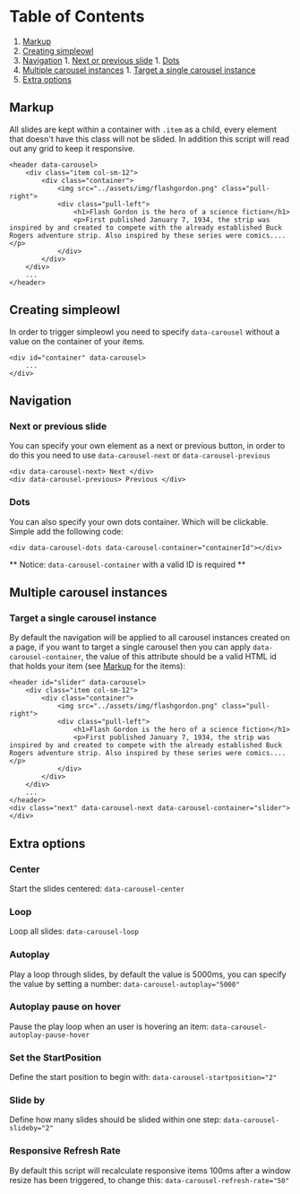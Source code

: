 # Table of Contents
  1. [Markup](#markup)
  1. [Creating simpleowl](#creating-simpleowl)
  1. [Navigation](#navigation)
    1. [Next or previous slide](#next-or-previous-slide)
    1. [Dots](#dots)
  1. [Multiple carousel instances](#multiple-carousel-instances)
    1. [Target a single carousel instance](#target-a-single-carousel-instance)
  1. [Extra options](#extra-options)

## Markup
All slides are kept within a container with `.item` as a child, every element that doesn't have this class will not be slided. In addition this script will read out any grid to keep it responsive.

    <header data-carousel>
        <div class="item col-sm-12">
            <div class="container">
                <img src="../assets/img/flashgordon.png" class="pull-right">
                <div class="pull-left">
                    <h1>Flash Gordon is the hero of a science fiction</h1>
                    <p>First published January 7, 1934, the strip was inspired by and created to compete with the already established Buck Rogers adventure strip. Also inspired by these series were comics....</p>
                </div>
            </div>
        </div>
        ...
    </header>

## Creating simpleowl
In order to trigger simpleowl you need to specify `data-carousel` without a value on the container of your items.

    <div id="container" data-carousel>
        ...
    </div>

## Navigation
### Next or previous slide
You can specify your own element as a next or previous button, in order to do this you need to use `data-carousel-next` or `data-carousel-previous`

    <div data-carousel-next> Next </div>
    <div data-carousel-previous> Previous </div>

### Dots
You can also specify your own dots container. Which will be clickable. Simple add the following code:

    <div data-carousel-dots data-carousel-container="containerId"></div>

** Notice: `data-carousel-container` with a valid ID is required **


## Multiple carousel instances
### Target a single carousel instance
By default the navigation will be applied to all carousel instances created on a page, if you want to target a single carousel then you can apply `data-carousel-container`, the value of this attribute should be a valid HTML id that holds your item (see [Markup](#markup) for the items):

    <header id="slider" data-carousel>
        <div class="item col-sm-12">
            <div class="container">
                <img src="../assets/img/flashgordon.png" class="pull-right">
                <div class="pull-left">
                    <h1>Flash Gordon is the hero of a science fiction</h1>
                    <p>First published January 7, 1934, the strip was inspired by and created to compete with the already established Buck Rogers adventure strip. Also inspired by these series were comics....</p>
                </div>
            </div>
        </div>
        ...
    </header>
    <div class="next" data-carousel-next data-carousel-container="slider"></div>


## Extra options
### Center
Start the slides centered:
    ``data-carousel-center``

### Loop
Loop all slides:
    ``data-carousel-loop``

### Autoplay
Play a loop through slides, by default the value is 5000ms, you can specify the value by setting a number:
    ``data-carousel-autoplay="5000"``

### Autoplay pause on hover
Pause the play loop when an user is hovering an item:
    ``data-carousel-autoplay-pause-hover``

### Set the StartPosition
Define the start position to begin with:
    ``data-carousel-startposition="2"``

### Slide by
Define how many slides should be slided within one step:
    ``data-carousel-slideby="2"``

### Responsive Refresh Rate
By default this script will recalculate responsive items 100ms after a window resize has been triggered, to change this:
    ``data-carousel-refresh-rate="50"``
